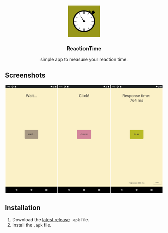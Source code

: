 <br />
<p align="center">
  <img src="app/src/main/ic_launcher-playstore.png" alt="Logo" width="100" height="100">

  <h3 align="center">ReactionTime</h3>
  <p align="center">simple app to measure your reaction time.</p>
</p>

## Screenshots
![Screenshot](screenshot.png)

## Installation
1. Download the [latest release](https://github.com/Kuuhhl/reactionTime/releases/) `.apk` file.
2. Install the `.apk` file.






